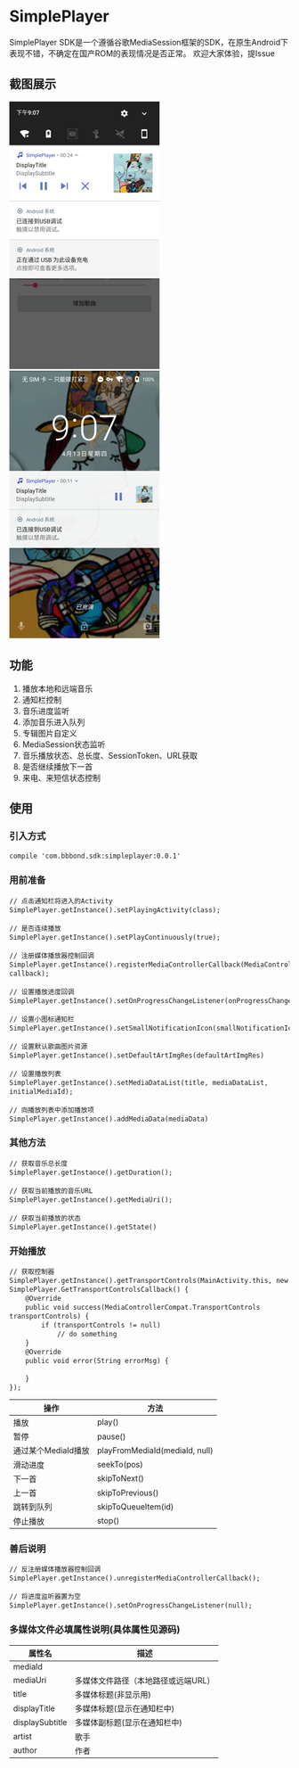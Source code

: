 # SimplePlayer

SimplePlayer SDK是一个遵循谷歌MediaSession框架的SDK，在原生Android下表现不错，不确定在国产ROM的表现情况是否正常。
欢迎大家体验，提Issue

## 截图展示

![](./Screenshots/1.png)   ![](./Screenshots/2.png)

## 功能
1. 播放本地和远端音乐
2. 通知栏控制
3. 音乐进度监听
4. 添加音乐进入队列
5. 专辑图片自定义
6. MediaSession状态监听
7. 音乐播放状态、总长度、SessionToken、URL获取
8. 是否继续播放下一首
9. 来电、来短信状态控制

## 使用

### 引入方式
```
compile 'com.bbbond.sdk:simpleplayer:0.0.1'
```

### 用前准备
```
// 点击通知栏将进入的Activity
SimplePlayer.getInstance().setPlayingActivity(class);

// 是否连续播放
SimplePlayer.getInstance().setPlayContinuously(true);

// 注册媒体播放器控制回调
SimplePlayer.getInstance().registerMediaControllerCallback(MediaControllerCompat.Callback callback);

// 设置播放进度回调
SimplePlayer.getInstance().setOnProgressChangeListener(onProgressChangeListener);

// 设置小图标通知栏
SimplePlayer.getInstance().setSmallNotificationIcon(smallNotificationIcon);

// 设置默认歌曲图片资源
SimplePlayer.getInstance().setDefaultArtImgRes(defaultArtImgRes)

// 设置播放列表
SimplePlayer.getInstance().setMediaDataList(title, mediaDataList, initialMediaId);

// 向播放列表中添加播放项
SimplePlayer.getInstance().addMediaData(mediaData)
```

### 其他方法
```
// 获取音乐总长度
SimplePlayer.getInstance().getDuration();

// 获取当前播放的音乐URL
SimplePlayer.getInstance().getMediaUri();

// 获取当前播放的状态
SimplePlayer.getInstance().getState()
```

### 开始播放
```
// 获取控制器
SimplePlayer.getInstance().getTransportControls(MainActivity.this, new SimplePlayer.GetTransportControlsCallback() {
    @Override
    public void success(MediaControllerCompat.TransportControls transportControls) {
        if (transportControls != null)
            // do something
    }
    @Override
    public void error(String errorMsg) {

    }
});
```
| 操作 | 方法 |
| --- | --- |
|播放|play()|
|暂停|pause()|
|通过某个MediaId播放|playFromMediaId(mediaId, null)|
|滑动进度|seekTo(pos)|
|下一首|skipToNext()|
|上一首|skipToPrevious()|
|跳转到队列|skipToQueueItem(id)|
|停止播放|stop()|

### 善后说明
```
// 反注册媒体播放器控制回调
SimplePlayer.getInstance().unregisterMediaControllerCallback();

// 将进度监听器置为空
SimplePlayer.getInstance().setOnProgressChangeListener(null);
```

### 多媒体文件必填属性说明(具体属性见源码)

|属性名|描述|
|---|---|
|mediaId||
|mediaUri|多媒体文件路径（本地路径或远端URL）|
|title|多媒体标题(非显示用)|
|displayTitle|多媒体标题(显示在通知栏中)|
|displaySubtitle|多媒体副标题(显示在通知栏中)|
|artist|歌手|
|author|作者|